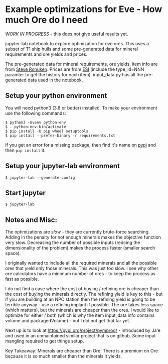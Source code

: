 
# Example optimizations for Eve - How much Ore do I need

*WORK IN PROGRESS* - this does not give useful results yet.

jupyter-lab notebook to explore optimization for eve ores.
This uses a subset of T1 ship hulls and some pre-generated data for mineral requirements and ore yields and prices. 

The pre-generated data for mineral requirements, ore yields, item info are from [Steve Ronuken](https://www.fuzzwork.co.uk/dump/).
Prices are from [ESI](https://esi.evetech.net/latest/markets/10000002/history) (include the type_id=NNN paramter to get the history for each item).
input_data.py has all the pre-generated data used in the notebook.

## Setup your python environment

You will need python3 (3.8 or better) installed. To make your environment use the following commands:

```shell
$ python3 -mvenv python-env
$ . python-env-bin/activate
$ pip install -U pip wheel setuptools
$ pip install --prefer-binary -r requirements.txt
```

If you get an error for a missing package, then find it's name on [pypi](https://pypi.org) and then ```pip install``` it.


## Setup your jupyter-lab environment

```shell
$ jupyter-lab --generate-config
```

## Start jupyter

```shell
$ jupyter-lab
```


## Notes and Misc:

The optimizations are *slow* - they are currently brute-force searching.
Adding in the penalty for not enough minerals makes the objective function very slow.
Decreasing the number of possible inputs (redcing the dimensionality of the problem) makes the process faster (smaller search space).

I originally wanted to include all the required minerals and all the possible ores that yield only those minerals. This was just too slow.
I see why other ore calculators have a minimum number of ores - to keep the process as fast as possible.

I do not find a case where the cost of buying / refining ore is cheaper than the cost of buying the minerals directly.
The refining yield is key to this - but if you are building at an NPC station then the refining yield is going to be terrible anyway - use a refining implant if possible.
The ore takes less space (which matters), but the minerals are cheaper than the ores. I would like to optimize for either / both (which is why the item input_data info
contains volume and packagedVolume) - but I did not get that far yet.

Next up is to look at https://pypi.org/project/pymprog/ - introduced by Ja'e and used in an unmaintained similar project that is on github.
Some input mangling required to get things setup.

Key Takeaway: Minerals are cheaper than Ore. There is a premium on Ore because it is so much smaller than the minerals it yields.


